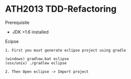 ATH2013 TDD-Refactoring 
=======================

Prerequisite
 * JDK >1.6 installed


Ecipse
    
    1. First you must generate eclipse project using gradle
    
    (windows) gradlew.bat eclipse
    (osx/unix) ./gradlew eclipse
 
    2. Then Open eclipse -> Import project


